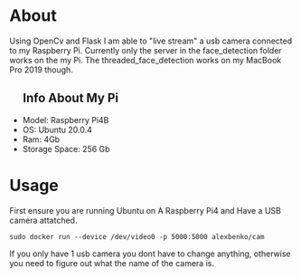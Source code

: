 # About
<p>
  Using OpenCv and Flask I am able to "live stream" a usb camera connected to my Raspberry Pi. Currently only the server in the face_detection folder works on the my Pi. The threaded_face_detection works on my MacBook Pro 2019 though.
</p>


<ul>
  <h2>Info About My Pi</h2>
  <li>Model: Raspberry Pi4B</li>
  <li>OS: Ubuntu 20.0.4</li>
  <li>Ram: 4Gb</l1>
  <li>Storage Space: 256 Gb</li>
</ul>

# Usage
<p>First ensure you are running Ubuntu on A Raspberry Pi4 and Have a USB camera attatched.</p>
<code>sudo docker run --device /dev/video0 -p 5000:5000 alexbenko/cam</code>
<p>If you only have 1 usb camera you dont have to change anything, otherwise you need to figure out what the name of the camera is.</p>
